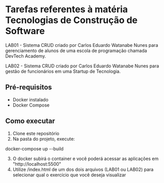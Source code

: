 # Tarefas referentes à matéria Tecnologias de Construção de Software

LAB01 - Sistema CRUD criado por Carlos Eduardo Watanabe Nunes para gerenciamento de alunos de uma escola de programação chamada DevTech Academy.

LAB02 - Sistema CRUD criado por Carlos Eduardo Watanabe Nunes para gestão de funcionários em uma Startup de Tecnologia.

## Pré-requisitos
- Docker instalado
- Docker Compose

## Como executar

1. Clone este repositório
2. Na pasta do projeto, execute:

docker-compose up --build

3. O docker subirá o container e você poderá acessar as aplicações em "http://localhost:5500"
4. Utilize /index.html de um dos dois arquivos (LAB01 ou LAB02) para selecionar qual o exercício que você deseja visualizar
